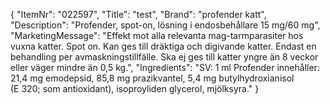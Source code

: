 {
  "ItemNr": "022597",
  "Title": "test",
  "Brand": "profender katt",
  "Description": "Profender, spot-on, lösning i endosbehållare 15 mg/60 mg",
  "MarketingMessage": "Effekt mot alla relevanta mag-tarmparasiter hos vuxna katter. Spot on. Kan ges till dräktiga och digivande katter. Endast en behandling per avmaskningstillfälle. Ska ej ges till katter yngre än 8 veckor eller väger mindre än 0,5 kg.",
  "Ingredients": "SV: 1 ml Profender innehåller: 21,4 mg emodepsid, 85,8 mg prazi­kvantel, 5,4 mg butylhydroxianisol (E 320; som antioxidant), isoproyliden glycerol, mjölksyra."
}